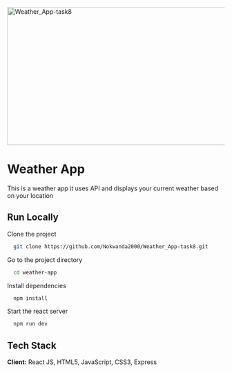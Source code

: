 <img src="https://socialify.git.ci/Nokwanda2000/Weather_App-task8/image?language=1&owner=1&name=1&stargazers=1&theme=Light" alt="Weather_App-task8" width="640" height="320" />
<h1>Weather App</h1>
<p>This is a weather app it uses API and displays your current weather based on your location</p>


## Run Locally
Clone the project
```bash
  git clone https://github.com/Nokwanda2000/Weather_App-task8.git
```
Go to the project directory
```bash
  cd weather-app
```
Install dependencies
```bash
  npm install
```
Start the react server
```bash
  npm run dev
```
## Tech Stack
**Client:** React JS, HTML5, JavaScript, CSS3, Express
